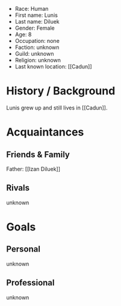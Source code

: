- Race: Human
- First name: Lunis
- Last name: Diluek
- Gender: Female
- Age: 8
- Occupation: none
- Faction: unknown
- Guild: unknown
- Religion: unknown
- Last known location: [[Cadun]]

# History / Background

Lunis grew up and still lives in [[Cadun]].

# Acquaintances

## Friends & Family

Father: [[Izan Diluek]] 

## Rivals

unknown

# Goals

## Personal

unknown

## Professional

unknown